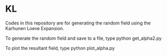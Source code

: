 # KL
Codes in this repository are for generating the random field using the Karhunen Loeve Expansion.

To generate the random field and save to a file, type
python get_alpha2.py

To plot the resultant field, type
python plot_alpha.py

